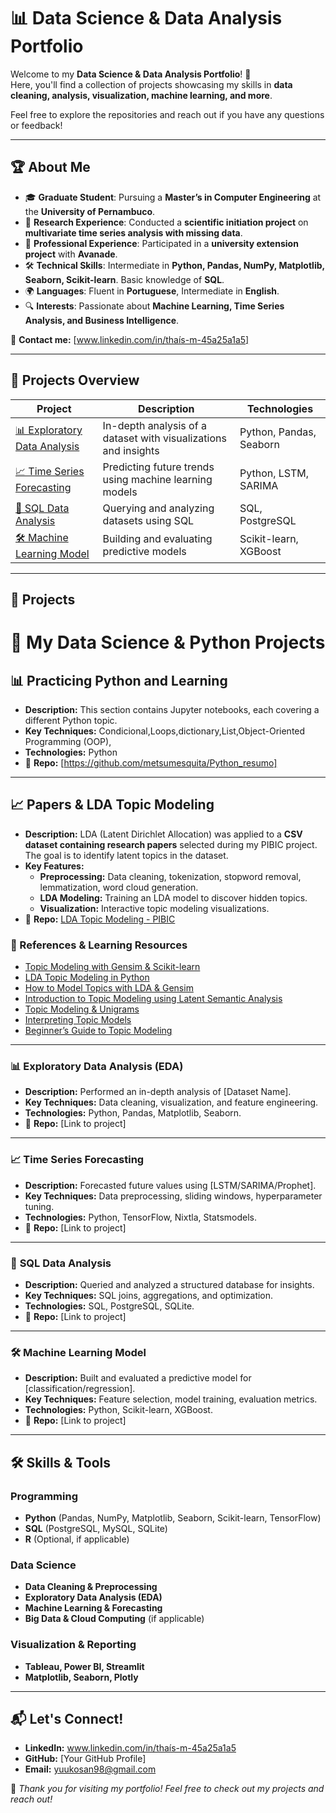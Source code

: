 # 📊 Data Science & Data Analysis Portfolio  

Welcome to my **Data Science & Data Analysis Portfolio**! 🚀  
Here, you'll find a collection of projects showcasing my skills in **data cleaning, analysis, visualization, machine learning, and more**.  

Feel free to explore the repositories and reach out if you have any questions or feedback!  

---
## 🏆 About Me  

- 🎓 **Graduate Student**: Pursuing a **Master’s in Computer Engineering** at the **University of Pernambuco**.  
- 🔬 **Research Experience**: Conducted a **scientific initiation project** on **multivariate time series analysis with missing data**.  
- 💼 **Professional Experience**: Participated in a **university extension project** with **Avanade**.  
- 🛠 **Technical Skills**: Intermediate in **Python, Pandas, NumPy, Matplotlib, Seaborn, Scikit-learn**. Basic knowledge of **SQL**.  
- 🌍 **Languages**: Fluent in **Portuguese**, Intermediate in **English**.  
- 🔍 **Interests**: Passionate about **Machine Learning, Time Series Analysis, and Business Intelligence**.  

     
📩 **Contact me:**  [www.linkedin.com/in/thaís-m-45a25a1a5]

---

## 📂 **Projects Overview**  

| Project | Description | Technologies |
|---------|------------|--------------|
| [📊 Exploratory Data Analysis](#eda) | In-depth analysis of a dataset with visualizations and insights | Python, Pandas, Seaborn |
| [📈 Time Series Forecasting](#time-series) | Predicting future trends using machine learning models | Python, LSTM, SARIMA |
| [📡 SQL Data Analysis](#sql-analysis) | Querying and analyzing datasets using SQL | SQL, PostgreSQL |
| [🛠 Machine Learning Model](#ml-model) | Building and evaluating predictive models | Scikit-learn, XGBoost |

---

## 🔬 **Projects**  

# 📂 My Data Science & Python Projects  

## 📊 **Practicing Python and Learning**  
- **Description:** This section contains Jupyter notebooks, each covering a different Python topic.  
- **Key Techniques:** Condicional,Loops,dictionary,List,Object-Oriented Programming (OOP),
- **Technologies:** Python  
- 📌 **Repo:** [https://github.com/metsumesquita/Python_resumo]  

---

## 📈 **Papers & LDA Topic Modeling**  
- **Description:** LDA (Latent Dirichlet Allocation) was applied to a **CSV dataset containing research papers** selected during my PIBIC project. The goal is to identify latent topics in the dataset.  
- **Key Features:**  
  - **Preprocessing:** Data cleaning, tokenization, stopword removal, lemmatization, word cloud generation.  
  - **LDA Modeling:** Training an LDA model to discover hidden topics.  
  - **Visualization:** Interactive topic modeling visualizations.  
- 📌 **Repo:** [LDA Topic Modeling - PIBIC](https://github.com/metsumesquita/ML-Python/blob/main/LDA_topicModeling_pibic.ipynb)  

### 🔗 References & Learning Resources  
- [Topic Modeling with Gensim & Scikit-learn](https://www.analyticsvidhya.com/blog/2021/06/part-2-topic-modeling-and-latent-dirichlet-allocation-lda-using-gensim-and-sklearn/)  
- [LDA Topic Modeling in Python](https://www.machinelearningplus.com/nlp/topic-modeling-gensim-python/)  
- [How to Model Topics with LDA & Gensim](https://medium.com/somos-tera/como-modelar-t%C3%B3picos-atrav%C3%A9s-de-latent-dirichlet-allocation-lda-atrav%C3%A9s-da-biblioteca-gensim-1fa17357ad4b)  
- [Introduction to Topic Modeling using Latent Semantic Analysis](https://blogdozouza.wordpress.com/2019/04/01/uma-introducao-a-modelagem-de-topicos-utilizando-analise-semantica-latente-em-python/)  
- [Topic Modeling & Unigrams](https://www.kaianalytics.com/post/topic-modelling-in-unigrams#:~:text=The%20Intertopic%20Distance%20Map%20is,larger%20its%20circle%20will%20be.)  
- [Interpreting Topic Models](https://community.alteryx.com/t5/Data-Science/Getting-to-the-Point-with-Topic-Modeling-Part-3-Interpreting-the/ba-p/614992)  
- [Beginner’s Guide to Topic Modeling](https://thedigitalskye.com/2020/11/07/topic-modelling-for-absolute-beginners)  
    
---

### 📊 **Exploratory Data Analysis (EDA)**
- **Description:** Performed an in-depth analysis of [Dataset Name].  
- **Key Techniques:** Data cleaning, visualization, and feature engineering.  
- **Technologies:** Python, Pandas, Matplotlib, Seaborn.  
- 📌 **Repo:** [Link to project]  

---

### 📈 **Time Series Forecasting**
- **Description:** Forecasted future values using [LSTM/SARIMA/Prophet].  
- **Key Techniques:** Data preprocessing, sliding windows, hyperparameter tuning.  
- **Technologies:** Python, TensorFlow, Nixtla, Statsmodels.  
- 📌 **Repo:** [Link to project]  

---

### 📡 **SQL Data Analysis**
- **Description:** Queried and analyzed a structured database for insights.  
- **Key Techniques:** SQL joins, aggregations, and optimization.  
- **Technologies:** SQL, PostgreSQL, SQLite.  
- 📌 **Repo:** [Link to project]  

---

### 🛠 **Machine Learning Model**
- **Description:** Built and evaluated a predictive model for [classification/regression].  
- **Key Techniques:** Feature selection, model training, evaluation metrics.  
- **Technologies:** Python, Scikit-learn, XGBoost.  
- 📌 **Repo:** [Link to project]  

---

## 🛠 **Skills & Tools**  
### Programming  
- **Python** (Pandas, NumPy, Matplotlib, Seaborn, Scikit-learn, TensorFlow)  
- **SQL** (PostgreSQL, MySQL, SQLite)  
- **R** (Optional, if applicable)  

### Data Science  
- **Data Cleaning & Preprocessing**  
- **Exploratory Data Analysis (EDA)**  
- **Machine Learning & Forecasting**  
- **Big Data & Cloud Computing** (if applicable)  

### Visualization & Reporting  
- **Tableau, Power BI, Streamlit**  
- **Matplotlib, Seaborn, Plotly**  

---

## 📬 **Let's Connect!**  
- **LinkedIn:** www.linkedin.com/in/thaís-m-45a25a1a5 
- **GitHub:** [Your GitHub Profile]  
- **Email:** yuukosan98@gmail.com 

🚀 *Thank you for visiting my portfolio! Feel free to check out my projects and reach out!*  
